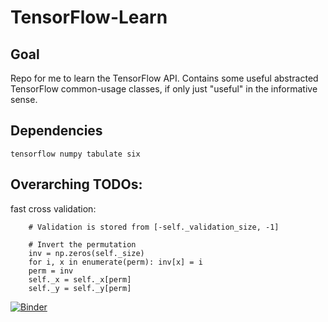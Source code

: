 # TensorFlow-Learn

## Goal

Repo for me to learn the TensorFlow API. Contains some useful abstracted TensorFlow common-usage classes, if only just "useful" in the informative sense.

## Dependencies

`tensorflow numpy tabulate six`

## Overarching TODOs:

fast cross validation:

```
    # Validation is stored from [-self._validation_size, -1]

    # Invert the permutation
    inv = np.zeros(self._size)
    for i, x in enumerate(perm): inv[x] = i
    perm = inv
    self._x = self._x[perm]
    self._y = self._y[perm]
```

[![Binder](http://mybinder.org/badge.svg)](http://mybinder.org/repo/vlad17/TensorFlow-Learn)